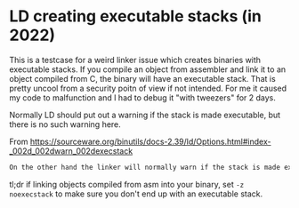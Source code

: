 # LD creating executable stacks (in 2022)

This is a testcase for a weird linker issue which creates binaries with executable stacks. If you compile an object from assembler and link it to an object compiled from C, the binary will have an executable stack. That is pretty uncool from a security poitn of view if not intended. For me it caused my code to malfunction and I had to debug it "with tweezers" for 2 days.

Normally LD should put out a warning if the stack is made executable, but there is no such warning here.

From https://sourceware.org/binutils/docs-2.39/ld/Options.html#index-_002d_002dwarn_002dexecstack
```txt
On the other hand the linker will normally warn if the stack is made executable because one or more of the input files need an execuable stack and neither of the -z execstack or -z noexecstack command line options have been specified. This warning can be disabled via the --no-warn-execstack option.
```
tl;dr if linking objects compiled from asm into your binary, set `-z noexecstack` to make sure you don't end up with an executable stack.
